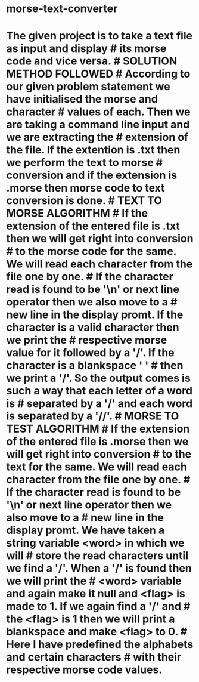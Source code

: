 # morse-text-converter
# The given project is to take a text file as input and display # its morse code and vice versa.    # SOLUTION METHOD FOLLOWED  # According to our given problem statement we have initialised the morse and character # values of each. Then we are taking a command line input and we are extracting the  # extension of the file. If the extention is .txt then we perform the text to morse  # conversion and if the extension is .morse then morse code to text conversion is done.   # TEXT TO MORSE ALGORITHM  # If the extension of the entered file is .txt then we will get right into conversion  # to the morse code for the same. We will read each character from the file one by one. # If the character read is found to be '\n' or next line operator then we also move to a # new line in the display promt. If the character is a valid character then we print the # respective morse value for it followed by a '/'. If the character is a blankspace ' ' # then we print a '/'. So the output comes is such a way that each letter of a word is  # separated by a '/' and each word is separated by a '//'.   # MORSE TO TEST ALGORITHM  # If the extension of the entered file is .morse then we will get right into conversion  # to the text for the same. We will read each character from the file one by one. # If the character read is found to be '\n' or next line operator then we also move to a # new line in the display promt. We have taken a string variable &lt;word> in which we will  # store the read characters until we find a '/'. When a '/' is found then we will print the # &lt;word> variable and again make it null and &lt;flag> is made to 1. If we again find a '/' and # the &lt;flag> is 1 then we will print a blankspace and make &lt;flag> to 0.    # Here I have predefined the alphabets and certain characters # with their respective morse code values.
